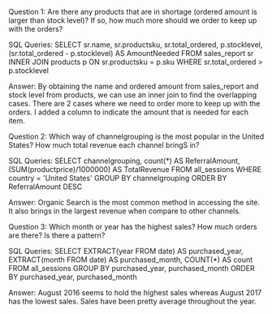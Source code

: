 Question 1: 
Are there any products that are in shortage (ordered amount is larger than stock level)? If so, how much more should we order to keep up with the orders? 

SQL Queries:
SELECT
	sr.name, sr.productsku, sr.total_ordered, p.stocklevel, 
	(sr.total_ordered - p.stocklevel) AS AmountNeeded
FROM sales_report sr
INNER JOIN products p
	ON sr.productsku = p.sku
WHERE sr.total_ordered > p.stocklevel

Answer: 
By obtaining the name and ordered amount from sales_report and stock level from products, we can use an inner join to find the overlapping cases. There are 2 cases where we need to order more to keep up with the orders. I added a column to indicate the amount that is needed for each item. 


Question 2: 
Which way of channelgrouping is the most popular in the United States? How much total revenue each channel bringS in? 

SQL Queries:
SELECT channelgrouping, count(*) AS ReferralAmount, (SUM(productprice)/1000000) AS TotalRevenue
FROM all_sessions
WHERE country = 'United States'
GROUP BY channelgrouping
ORDER BY ReferralAmount DESC

Answer:
Organic Search is the most common method in accessing the site. It also brings in the largest revenue when compare to other channels. 


Question 3: 
Which month or year has the highest sales? How much orders are there? Is there a pattern? 

SQL Queries:
SELECT 
	EXTRACT(year FROM date) AS purchased_year,
	EXTRACT(month FROM date) AS purchased_month,
	COUNT(*) AS count
FROM all_sessions
GROUP BY purchased_year, purchased_month
ORDER BY purchased_year, purchased_month

Answer:
August 2016 seems to hold the highest sales whereas August 2017 has the lowest sales. Sales have been pretty average throughout the year. 

